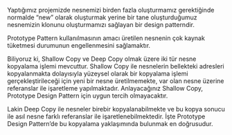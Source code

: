 ﻿Yaptığımız projemizde nesnemizi birden fazla oluşturmamız gerektiğinde normalde “new” olarak oluşturmak yerine 
bir tane oluşturduğumuz nesnemizin klonunu oluşturmamızı sağlayan bir design patterndir.

Prototype Pattern kullanılmasının amacı üretilen nesnenin çok kaynak tüketmesi durumunun engellenmesini sağlamaktır.

Biliyoruz ki, Shallow Copy ve Deep Copy olmak üzere iki tür nesne kopyalama işlemi mevcuttur. 
Shallow Copy ile nesnelerin bellekteki adresleri kopyalanmakta dolayısıyla yüzeysel olarak bir kopyalama işlemi gerçekleştirileceği için 
yeni bir nesne üretilmemekte, var olan nesne üzerine referanslar ile işaretleme yapılmaktadır. 
Anlayacağınız Shallow Copy, Prototype Design Pattern için uygun tercih olmayacaktır.

Lakin Deep Copy ile nesneler birebir kopyalanabilmekte ve bu kopya sonucu ile asıl nesne farklı referanslar ile işaretlenebilmektedir. 
İşte Prototype Design Pattern’de bu kopyalama yaklaşımında bulunmak en doğrusudur.


